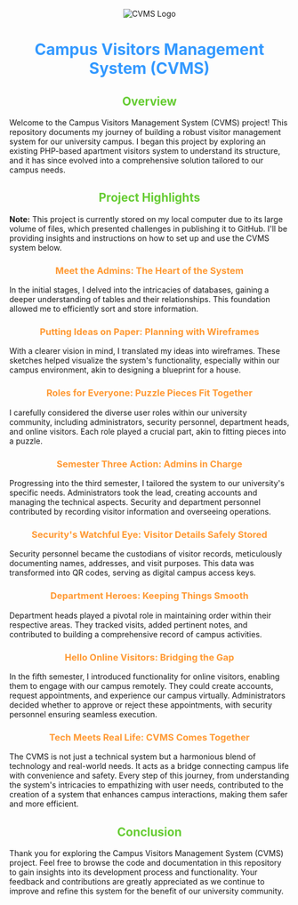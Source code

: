<p align="center">
  <img src="your-logo.png" alt="CVMS Logo">
</p>

<h1 align="center" style="color: #3399FF;">Campus Visitors Management System (CVMS)</h1>

<h2 align="center" style="color: #66CC33;">Overview</h2>

Welcome to the Campus Visitors Management System (CVMS) project! This repository documents my journey of building a robust visitor management system for our university campus. I began this project by exploring an existing PHP-based apartment visitors system to understand its structure, and it has since evolved into a comprehensive solution tailored to our campus needs.

<h2 align="center" style="color: #66CC33;">Project Highlights</h2>

**Note:** This project is currently stored on my local computer due to its large volume of files, which presented challenges in publishing it to GitHub. I'll be providing insights and instructions on how to set up and use the CVMS system below.

<h3 align="center" style="color: #FF9933;">Meet the Admins: The Heart of the System</h3>

In the initial stages, I delved into the intricacies of databases, gaining a deeper understanding of tables and their relationships. This foundation allowed me to efficiently sort and store information.

<h3 align="center" style="color: #FF9933;">Putting Ideas on Paper: Planning with Wireframes</h3>

With a clearer vision in mind, I translated my ideas into wireframes. These sketches helped visualize the system's functionality, especially within our campus environment, akin to designing a blueprint for a house.

<h3 align="center" style="color: #FF9933;">Roles for Everyone: Puzzle Pieces Fit Together</h3>

I carefully considered the diverse user roles within our university community, including administrators, security personnel, department heads, and online visitors. Each role played a crucial part, akin to fitting pieces into a puzzle.

<h3 align="center" style="color: #FF9933;">Semester Three Action: Admins in Charge</h3>

Progressing into the third semester, I tailored the system to our university's specific needs. Administrators took the lead, creating accounts and managing the technical aspects. Security and department personnel contributed by recording visitor information and overseeing operations.

<h3 align="center" style="color: #FF9933;">Security's Watchful Eye: Visitor Details Safely Stored</h3>

Security personnel became the custodians of visitor records, meticulously documenting names, addresses, and visit purposes. This data was transformed into QR codes, serving as digital campus access keys.

<h3 align="center" style="color: #FF9933;">Department Heroes: Keeping Things Smooth</h3>

Department heads played a pivotal role in maintaining order within their respective areas. They tracked visits, added pertinent notes, and contributed to building a comprehensive record of campus activities.

<h3 align="center" style="color: #FF9933;">Hello Online Visitors: Bridging the Gap</h3>

In the fifth semester, I introduced functionality for online visitors, enabling them to engage with our campus remotely. They could create accounts, request appointments, and experience our campus virtually. Administrators decided whether to approve or reject these appointments, with security personnel ensuring seamless execution.

<h3 align="center" style="color: #FF9933;">Tech Meets Real Life: CVMS Comes Together</h3>

The CVMS is not just a technical system but a harmonious blend of technology and real-world needs. It acts as a bridge connecting campus life with convenience and safety. Every step of this journey, from understanding the system's intricacies to empathizing with user needs, contributed to the creation of a system that enhances campus interactions, making them safer and more efficient.

<h2 align="center" style="color: #66CC33;">Conclusion</h2>

Thank you for exploring the Campus Visitors Management System (CVMS) project. Feel free to browse the code and documentation in this repository to gain insights into its development process and functionality. Your feedback and contributions are greatly appreciated as we continue to improve and refine this system for the benefit of our university community.
